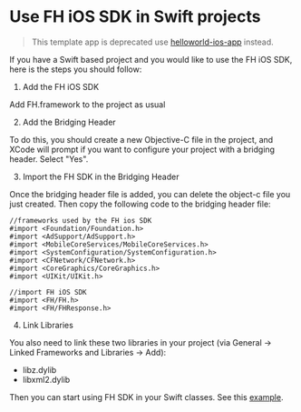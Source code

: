# Use FH iOS SDK in Swift projects

> This template app is deprecated use [helloworld-ios-app](https://github.com/feedhenry-templates/helloworld-ios/tree/swift) instead.
> 
If you have a Swift based project and you would like to use the FH iOS SDK, here is the steps you should follow:

1. Add the FH iOS SDK

  Add FH.framework to the project as usual

2. Add the Bridging Header

  To do this, you should create a new Objective-C file in the project, and XCode will prompt if you want to configure your project with a bridging header. Select "Yes".

3. Import the FH SDK in the Bridging Header

  Once the bridging header file is added, you can delete the object-c file you just created. Then copy the following code to the bridging header file:

  ```objc
  //frameworks used by the FH ios SDK
  #import <Foundation/Foundation.h>
  #import <AdSupport/AdSupport.h>
  #import <MobileCoreServices/MobileCoreServices.h>
  #import <SystemConfiguration/SystemConfiguration.h>
  #import <CFNetwork/CFNetwork.h>
  #import <CoreGraphics/CoreGraphics.h>
  #import <UIKit/UIKit.h>

  //import FH iOS SDK
  #import <FH/FH.h>
  #import <FH/FHResponse.h>
  ```

4. Link Libraries

  You also need to link these two libraries in your project (via General -> Linked Frameworks and Libraries -> Add):

  * libz.dylib
  * libxml2.dylib

Then you can start using FH SDK in your Swift classes. See this [example](HelloSwift/HelloSwift/ViewController.swift).